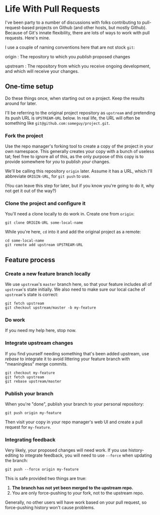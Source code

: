 # Life With Pull Requests

I've been party to a number of discussions with folks contributing to
pull-request-based projects on Github (and other hosts, but mostly Github).
Because of Git's innate flexibility, there are lots of ways to work with pull
requests. Here's mine.

I use a couple of naming conventions here that are not stock `git`:

origin
:   The repository to which you _publish_ proposed changes

upstream
:   The repository from which you receive ongoing development, and which will
    receive your changes.

## One-time setup

Do these things once, when starting out on a project. Keep the results around
for later.

I'll be referring to the original project repository as `upstream` and
pretending its push URL is `UPSTREAM-URL` below. In real life, the URL will
often be something like `git@github.com:someguy/project.git`.

### Fork the project

Use the repo manager's forking tool to create a copy of the project in your
own namespace. This generally creates your copy with a bunch of useless tat;
feel free to ignore all of this, as the only purpose of this copy is to
provide somewhere for _you_ to publish _your_ changes.

We'll be calling this repository `origin` later. Assume it has a URL, which
I'll abbreviate `ORIGIN-URL`, for `git push` to use.

(You can leave this step for later, but if you know you're going to do it, why
not get it out of the way?)

### Clone the project and configure it

You'll need a clone locally to do work in. Create one from `origin`:

    git clone ORIGIN-URL some-local-name

While you're here, `cd` into it and add the original project as a remote:

    cd some-local-name
    git remote add upstream UPSTREAM-URL

## Feature process

### Create a new feature branch locally

We use `upstream`'s `master` branch here, so that your feature includes all of
`upstream`'s state initially. We also need to make sure our local cache of
`upstream`'s state is correct:

    git fetch upstream
    git checkout upstream/master -b my-feature

### Do work

If you need my help here, stop now.

### Integrate upstream changes

If you find yourself needing something that's been added upstream, use
_rebase_ to integrate it to avoid littering your feature branch with
"meaningless" merge commits.

    git checkout my-feature
    git fetch upstream
    git rebase upstream/master

### Publish your branch

When you're "done", publish your branch to your personal repository:

    git push origin my-feature

Then visit your copy in your repo manager's web UI and create a pull request
for `my-feature`.

### Integrating feedback

Very likely, your proposed changes will need work. If you use history-editing
to integrate feedback, you will need to use `--force` when updating the
branch:

    git push --force origin my-feature

This is safe provided two things are true:

1. **The branch has not yet been merged to the upstream repo.**
2. You are only force-pushing to your fork, not to the upstream repo.

Generally, no other users will have work based on your pull request, so
force-pushing history won't cause problems.

